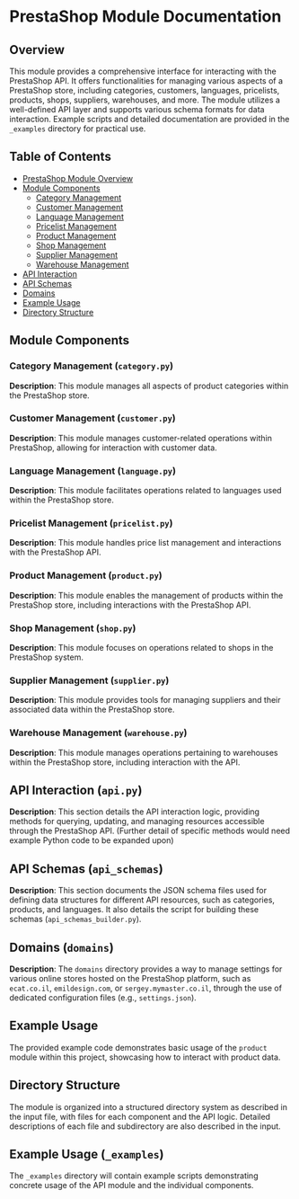 # PrestaShop Module Documentation

## Overview

This module provides a comprehensive interface for interacting with the PrestaShop API.  It offers functionalities for managing various aspects of a PrestaShop store, including categories, customers, languages, pricelists, products, shops, suppliers, warehouses, and more. The module utilizes a well-defined API layer and supports various schema formats for data interaction.  Example scripts and detailed documentation are provided in the `_examples` directory for practical use.

## Table of Contents

* [PrestaShop Module Overview](#overview)
* [Module Components](#module-components)
    * [Category Management](#category-management)
    * [Customer Management](#customer-management)
    * [Language Management](#language-management)
    * [Pricelist Management](#pricelist-management)
    * [Product Management](#product-management)
    * [Shop Management](#shop-management)
    * [Supplier Management](#supplier-management)
    * [Warehouse Management](#warehouse-management)
* [API Interaction](#api-interaction)
* [API Schemas](#api-schemas)
* [Domains](#domains)
* [Example Usage](#example-usage)
* [Directory Structure](#directory-structure)


## Module Components

### Category Management (`category.py`)

**Description**: This module manages all aspects of product categories within the PrestaShop store.


### Customer Management (`customer.py`)

**Description**: This module manages customer-related operations within PrestaShop, allowing for interaction with customer data.


### Language Management (`language.py`)

**Description**: This module facilitates operations related to languages used within the PrestaShop store.


### Pricelist Management (`pricelist.py`)

**Description**: This module handles price list management and interactions with the PrestaShop API.


### Product Management (`product.py`)

**Description**: This module enables the management of products within the PrestaShop store, including interactions with the PrestaShop API.


### Shop Management (`shop.py`)

**Description**: This module focuses on operations related to shops in the PrestaShop system.


### Supplier Management (`supplier.py`)

**Description**: This module provides tools for managing suppliers and their associated data within the PrestaShop store.


### Warehouse Management (`warehouse.py`)

**Description**: This module manages operations pertaining to warehouses within the PrestaShop store, including interaction with the API.


## API Interaction (`api.py`)

**Description**:  This section details the API interaction logic, providing methods for querying, updating, and managing resources accessible through the PrestaShop API. (Further detail of specific methods would need example Python code to be expanded upon)


## API Schemas (`api_schemas`)

**Description**: This section documents the JSON schema files used for defining data structures for different API resources, such as categories, products, and languages. It also details the script for building these schemas (`api_schemas_builder.py`).


## Domains (`domains`)

**Description**: The `domains` directory provides a way to manage settings for various online stores hosted on the PrestaShop platform, such as `ecat.co.il`, `emildesign.com`, or `sergey.mymaster.co.il`, through the use of dedicated configuration files (e.g., `settings.json`).


## Example Usage

The provided example code demonstrates basic usage of the `product` module within this project, showcasing how to interact with product data.


## Directory Structure

The module is organized into a structured directory system as described in the input file, with files for each component and the API logic.  Detailed descriptions of each file and subdirectory are also described in the input.

## Example Usage (`_examples`)

The `_examples` directory will contain example scripts demonstrating concrete usage of the API module and the individual components.